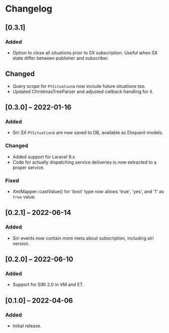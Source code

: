 # Changelog

## [0.3.1]
### Added
- Option to close all situations prior to SX subscription. Useful when
  SX state differ between publisher and subscriber.

## Changed
- Query scope for `PtSituation`s now include future situations too.
- Updated ChristmasTreeParser and adjusted callback handling for it.

## [0.3.0] – 2022-01-16
### Added
- Siri SX `PtSituation`s are now saved to DB, available as Eloquent
  models.

### Changed
- Added support for Laravel 9.x
- Code for actually dispatching service deliveries is now extracted to
  a proper service.
  
### Fixed
- XmlMapper::castValue() for 'bool' type now allows 'true', 'yes', and
  '1' as `true` value.

## [0.2.1] – 2022-06-14
### Added
- Siri events now contain more meta about subscription, including siri
  version.

## [0.2.0] – 2022-06-10
### Added
- Support for SIRI 2.0 in VM and ET.

## [0.1.0] – 2022-04-06

### Added
- Initial release.
